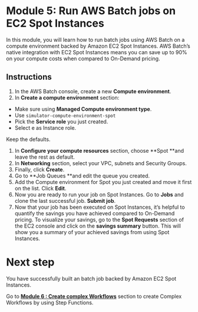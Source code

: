 # Module 5: Run AWS Batch jobs on EC2 Spot Instances

In this module, you will learn how to run batch jobs using AWS Batch on a compute environment backed by Amazon EC2 Spot Instances. AWS Batch’s native integration with EC2 Spot Instances means you can save up to 90% on your compute costs when compared to On-Demand pricing.

## Instructions

1. In the AWS Batch console, create a new **Compute environment**.
2. In **Create a compute environment** section:

* Make sure using **Managed Compute environment type**.
* Use `simulator-compute-environment-spot`
* Pick the **Service role** you just created.
* Select e as Instance role.

Keep the defaults.

1. In **Configure your compute resources** section, choose **Spot **and leave the rest as default.
2. In **Networking** section, select your VPC, subnets and Security Groups.
3. Finally, click **Create**.
4. Go to **Job Queues **and edit the queue you created.
5. Add the Compute environment for Spot you just created and move it first on the list. Click **Edit**.
6. Now you are ready to run your job on Spot Instances. Go to **Jobs** and clone the last successful job. **Submit job**.
7. Now that your job has been executed on Spot Instances, it’s helpful to quantify the savings you have achieved compared to On-Demand pricing. To visualize your savings, go to the **Spot Requests** section of the EC2 console and click on the **savings summary** button. This will show you a summary of your achieved savings from using Spot Instances.


# Next step 

You have successfully built an batch job backed by Amazon EC2 Spot Instances.

Go to [**Module 6 : Create complex Workflows**](../Module6-CreateComplexWorkflows/Module6.md) section to create Complex Workflows by using Step Functions. 


